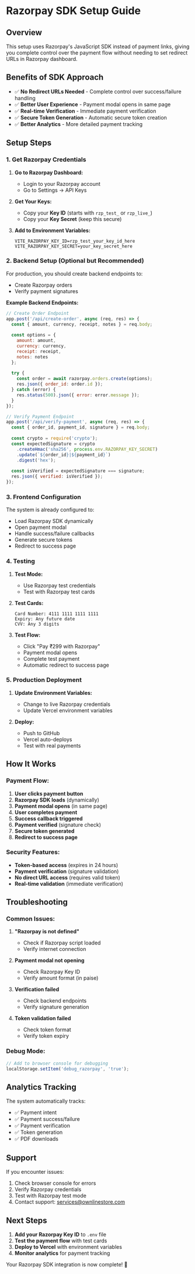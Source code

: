 # Razorpay SDK Setup Guide

## Overview
This setup uses Razorpay's JavaScript SDK instead of payment links, giving you complete control over the payment flow without needing to set redirect URLs in Razorpay dashboard.

## Benefits of SDK Approach
- ✅ **No Redirect URLs Needed** - Complete control over success/failure handling
- ✅ **Better User Experience** - Payment modal opens in same page
- ✅ **Real-time Verification** - Immediate payment verification
- ✅ **Secure Token Generation** - Automatic secure token creation
- ✅ **Better Analytics** - More detailed payment tracking

## Setup Steps

### 1. Get Razorpay Credentials

1. **Go to Razorpay Dashboard:**
   - Login to your Razorpay account
   - Go to Settings → API Keys

2. **Get Your Keys:**
   - Copy your **Key ID** (starts with `rzp_test_` or `rzp_live_`)
   - Copy your **Key Secret** (keep this secure)

3. **Add to Environment Variables:**
   ```env
   VITE_RAZORPAY_KEY_ID=rzp_test_your_key_id_here
   VITE_RAZORPAY_KEY_SECRET=your_key_secret_here
   ```

### 2. Backend Setup (Optional but Recommended)

For production, you should create backend endpoints to:
- Create Razorpay orders
- Verify payment signatures

**Example Backend Endpoints:**

```javascript
// Create Order Endpoint
app.post('/api/create-order', async (req, res) => {
  const { amount, currency, receipt, notes } = req.body;
  
  const options = {
    amount: amount,
    currency: currency,
    receipt: receipt,
    notes: notes
  };
  
  try {
    const order = await razorpay.orders.create(options);
    res.json({ order_id: order.id });
  } catch (error) {
    res.status(500).json({ error: error.message });
  }
});

// Verify Payment Endpoint
app.post('/api/verify-payment', async (req, res) => {
  const { order_id, payment_id, signature } = req.body;
  
  const crypto = require('crypto');
  const expectedSignature = crypto
    .createHmac('sha256', process.env.RAZORPAY_KEY_SECRET)
    .update(`${order_id}|${payment_id}`)
    .digest('hex');
  
  const isVerified = expectedSignature === signature;
  res.json({ verified: isVerified });
});
```

### 3. Frontend Configuration

The system is already configured to:
- Load Razorpay SDK dynamically
- Open payment modal
- Handle success/failure callbacks
- Generate secure tokens
- Redirect to success page

### 4. Testing

1. **Test Mode:**
   - Use Razorpay test credentials
   - Test with Razorpay test cards

2. **Test Cards:**
   ```
   Card Number: 4111 1111 1111 1111
   Expiry: Any future date
   CVV: Any 3 digits
   ```

3. **Test Flow:**
   - Click "Pay ₹299 with Razorpay"
   - Payment modal opens
   - Complete test payment
   - Automatic redirect to success page

### 5. Production Deployment

1. **Update Environment Variables:**
   - Change to live Razorpay credentials
   - Update Vercel environment variables

2. **Deploy:**
   - Push to GitHub
   - Vercel auto-deploys
   - Test with real payments

## How It Works

### Payment Flow:
1. **User clicks payment button**
2. **Razorpay SDK loads** (dynamically)
3. **Payment modal opens** (in same page)
4. **User completes payment**
5. **Success callback triggered**
6. **Payment verified** (signature check)
7. **Secure token generated**
8. **Redirect to success page**

### Security Features:
- **Token-based access** (expires in 24 hours)
- **Payment verification** (signature validation)
- **No direct URL access** (requires valid token)
- **Real-time validation** (immediate verification)

## Troubleshooting

### Common Issues:

1. **"Razorpay is not defined"**
   - Check if Razorpay script loaded
   - Verify internet connection

2. **Payment modal not opening**
   - Check Razorpay Key ID
   - Verify amount format (in paise)

3. **Verification failed**
   - Check backend endpoints
   - Verify signature generation

4. **Token validation failed**
   - Check token format
   - Verify token expiry

### Debug Mode:
```javascript
// Add to browser console for debugging
localStorage.setItem('debug_razorpay', 'true');
```

## Analytics Tracking

The system automatically tracks:
- ✅ Payment intent
- ✅ Payment success/failure
- ✅ Payment verification
- ✅ Token generation
- ✅ PDF downloads

## Support

If you encounter issues:
1. Check browser console for errors
2. Verify Razorpay credentials
3. Test with Razorpay test mode
4. Contact support: services@ownlinestore.com

## Next Steps

1. **Add your Razorpay Key ID** to `.env` file
2. **Test the payment flow** with test cards
3. **Deploy to Vercel** with environment variables
4. **Monitor analytics** for payment tracking

Your Razorpay SDK integration is now complete! 🎉
